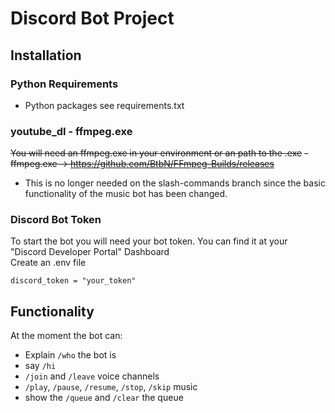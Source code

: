 # Discord Bot Project

## Installation
### Python Requirements
- Python packages see requirements.txt

### youtube_dl - ffmpeg.exe
~~You will need an ffmpeg.exe in your environment or an path to the .exe~~
~~- ffmpeg.exe -> https://github.com/BtbN/FFmpeg-Builds/releases~~
- This is no longer needed on the slash-commands branch since the basic functionality of the music bot has been changed.

### Discord Bot Token
To start the bot you will need your bot token. You can find it at your "Discord Developer Portal" Dashboard </br>
Create an .env file
```
discord_token = "your_token"
```

## Functionality
At the moment the bot can:
- Explain `/who` the bot is
- say `/hi`
- `/join`  and `/leave` voice channels
- `/play`, `/pause`, `/resume`, `/stop`, `/skip` music
- show the `/queue` and `/clear` the queue 